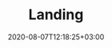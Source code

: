 ---
title: Landing
date: 2020-08-07T12:18:25+03:00
type: ca-en
description: Landing description

share_image: img/uploads/landing-share.jpg

hero:
  image:
    src: img/uploads/landing-hero.jpg
    alt: Image description
    sources:
    - width: 375
      src: img/uploads/landing-hero-375w.jpg
    - width: 768
      src: img/uploads/landing-hero-768w.jpg
    - width: 1024
      src: img/uploads/landing-hero-1024w.jpg
    - width: 1440
      src: img/uploads/landing-hero-1440w.jpg
    - width: 1920
      src: img/uploads/landing-hero-1920w.jpg
    - width: 2133
      src: img/uploads/landing-hero.jpg
    sourcesWebP:
    - width: 375
      src: img/uploads/landing-hero-375w.webp
    - width: 768
      src: img/uploads/landing-hero-768w.webp
    - width: 1024
      src: img/uploads/landing-hero-1024w.webp
    - width: 1440
      src: img/uploads/landing-hero-1440w.webp
    - width: 1920
      src: img/uploads/landing-hero-1920w.webp
    - width: 2133
      src: img/uploads/landing-hero-2133w.webp
  title: Orthotics for every shoe, every day, every occasion
  logo:
    src: img/uploads/Logo_CRYOS_FR.png
    alt: CRYOS logo

benefits:
- image:
    src: img/uploads/specialists.jpg
    alt: Image description
    sources:
    - width: 320
      src: img/uploads/specialists-320w.jpg
    - width: 375
      src: img/uploads/specialists-375w.jpg
    - width: 480
      src: img/uploads/specialists-480w.jpg
    - width: 598
      src: img/uploads/specialists.jpg
    sourcesWebP:
    - width: 320
      src: img/uploads/specialists-320w.webp
    - width: 375
      src: img/uploads/specialists-375w.webp
    - width: 480
      src: img/uploads/specialists-480w.webp
    - width: 598
      src: img/uploads/specialists-598w.webp
  title: For Foot Specialists
  caption: Benefits to Foot Specialists
  points:
  - item: Reduces wasted therapeutic effort from patient non-compliance
  - item: Enables long term management of patient with structured follow-up process
  - item: Provides ongoing means to illustrate and communicate success to patient
- image:
    src: img/uploads/patients.jpg
    alt: Image description
    sources:
    - width: 320
      src: img/uploads/patients-320w.jpg
    - width: 375
      src: img/uploads/patients-375w.jpg
    - width: 480
      src: img/uploads/patients-480w.jpg
    - width: 625
      src: img/uploads/patients.jpg
    sourcesWebP:
    - width: 320
      src: img/uploads/patients-320w.webp
    - width: 375
      src: img/uploads/patients-375w.webp
    - width: 480
      src: img/uploads/patients-480w.webp
    - width: 625
      src: img/uploads/patients-625w.webp
  title: For Patients
  caption: Benefits to Patients
  points:
  - item: Comfort, pain relief, freedom to be active
  - item: Orthotic solution that matches their lifestyle and footwear choices
  - item: Ongoing engagement and sense of co-management of condition with foot specialist
- image:
    src: img/uploads/clinic-staff.jpg
    alt: Image description
    sources:
    - width: 320
      src: img/uploads/clinic-staff-320w.jpg
    - width: 375
      src: img/uploads/clinic-staff-375w.jpg
    - width: 480
      src: img/uploads/clinic-staff-480w.jpg
    - width: 608
      src: img/uploads/clinic-staff.jpg
    sourcesWebP:
    - width: 320
      src: img/uploads/clinic-staff-320w.webp
    - width: 375
      src: img/uploads/clinic-staff-375w.webp
    - width: 480
      src: img/uploads/clinic-staff-480w.webp
    - width: 608
      src: img/uploads/clinic-staff-608w.webp
  title: For Clinic Staff
  caption: Benefits to Clinic Staff
  points:
  - item: Redeploy staff to focus on higher value clinic work
  - item: More time for patient reception and engagement
  - item: Free-up valuable clinic space
- image:
    src: img/uploads/community.jpg
    alt: Image description
    sources:
    - width: 320
      src: img/uploads/community-320w.jpg
    - width: 375
      src: img/uploads/community-375w.jpg
    - width: 480
      src: img/uploads/community-480w.jpg
    - width: 610
      src: img/uploads/community.jpg
    sourcesWebP:
    - width: 320
      src: img/uploads/community-320w.webp
    - width: 375
      src: img/uploads/community-375w.webp
    - width: 480
      src: img/uploads/community-480w.webp
    - width: 610
      src: img/uploads/community-610w.webp
  title: For Community & Environment
  caption: Community & Environmental Benefits
  points:
  - item: Less employee time away from work
  - item: Healthier, happier, more productive orthotic wearers
  - item: Environmental footprint from manufacturing and disposal of sundries is significantly reduced when essential foot measurements are captured and transmitted electronically
  - item: Orthotics are manufactured with minimal material
- image:
    src: img/uploads/health-care.jpg
    alt: Image description
    sources:
    - width: 320
      src: img/uploads/health-care-320w.jpg
    - width: 375
      src: img/uploads/health-care-375w.jpg
    - width: 480
      src: img/uploads/health-care-480w.jpg
    - width: 629
      src: img/uploads/health-care.jpg
    sourcesWebP:
    - width: 320
      src: img/uploads/health-care-320w.webp
    - width: 375
      src: img/uploads/health-care-375w.webp
    - width: 480
      src: img/uploads/health-care-480w.webp
    - width: 629
      src: img/uploads/health-care-629w.webp
  title: For Health Care
  caption: Benefits to Health Care
  points:
  - item: Decrease episodic clinic visits and focus on prevention and treatment regimen
  - item: Minimize costly acute care due to patient non-compliance
  - item: Promotes continuity of care between patient and foot specialist

footer:
  logo:
    src: img/uploads/Logo_CRYOS_FR.png
    alt: CRYOS logo
  title: "For more information, please contact us:"
  address: 385, rue de Salaberry, Joliette (Québec) Canada J6E 4G4
  contacts:
    email: info@cryos.com
    telephone: "Tel. : +1 (877) 272-7967"

info: Vous êtes du Québec? <a href="/" class="redirect-link">Cliquez ici</a> pour voir la version complète de notre site web en français

detectLocation:
  endpoint: https://api.ipstack.com/check?access_key=6ceab29461dde7a3a84036ecd547ffca
---